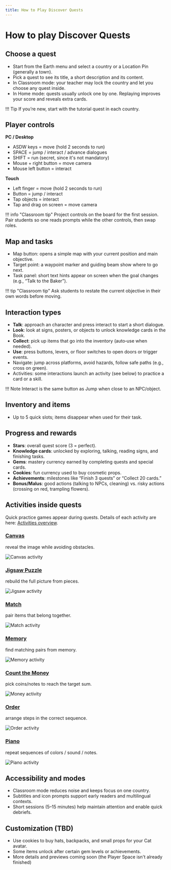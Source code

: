 ```yaml
---
title: How to Play Discover Quests
---
```


# How to play Discover Quests

## Choose a quest

- Start from the Earth menu and select a country or a Location Pin (generally a town).  
- Pick a quest to see its title, a short description and its content.  
- In Classroom mode: your teacher may lock the country and let you choose any quest inside.  
- In Home mode: quests usually unlock one by one. Replaying improves your score and reveals extra cards.  

!!! Tip
    If you’re new, start with the tutorial quest in each country.  

## Player controls

**PC / Desktop**  

- ASDW keys = move (hold 2 seconds to run)  
- SPACE = jump / interact / advance dialogues  
- SHIFT = run (secret, since it's not mandatory)  
- Mouse + right button = move camera  
- Mouse left button = interact  

**Touch**  

- Left finger = move (hold 2 seconds to run)  
- Button = jump / interact  
- Tap objects = interact  
- Tap and drag on screen = move camera  

!!! info "Classroom tip"
    Project controls on the board for the first session. Pair students so one reads prompts while the other controls, then swap roles.  

## Map and tasks

- Map button: opens a simple map with your current position and main objective.  
- Target point: a waypoint marker and guiding beam show where to go next.  
- Task panel: short text hints appear on screen when the goal changes (e.g., “Talk to the Baker”).  

!!! tip "Classroom tip"
    Ask students to restate the current objective in their own words before moving.  

## Interaction types

- **Talk**: approach an character and press interact to start a short dialogue.
- **Look**: look at signs, posters, or objects to unlock knowledge cards in the Book.  
- **Collect**: pick up items that go into the inventory (auto‑use when needed).  
- **Use**: press buttons, levers, or floor switches to open doors or trigger events.  
- Navigate: jump across platforms, avoid hazards, follow safe paths (e.g., cross on green).  
- Activities: some interactions launch an activity (see below) to practice a card or a skill.  

!!! Note
    Interact is the same button as Jump when close to an NPC/object.

## Inventory and items

- Up to 5 quick slots; items disappear when used for their task.  

## Progress and rewards

- **Stars**: overall quest score (3 = perfect).  
- **Knowledge cards**: unlocked by exploring, talking, reading signs, and finishing tasks.  
- **Gems**: mastery currency earned by completing quests and special cards.  
- **Cookies**: fun currency used to buy cosmetic props.  
- **Achievements**: milestones like “Finish 3 quests” or “Collect 20 cards.”  
- **Bonus/Malus**: good actions (talking to NPCs, cleaning) vs. risky actions (crossing on red, trampling flowers).  

## Activities inside quests

Quick practice games appear during quests. Details of each activity are here: [Activities overview](../discover/activities/index.md).  

### [Canvas](../discover/activities/index.md#CleanCanvas)  
reveal the image while avoiding obstacles.

![Canvas activity](../assets/img/discover/activities/activity_CleanCanvas.jpg)  

### [Jigsaw Puzzle](../discover/activities/index.md#JigsawPuzzle)
rebuild the full picture from pieces.  

![Jigsaw activity](../assets/img/discover/activities/activity_JigsawPuzzle.jpg)  

### [Match](../discover/activities/index.md#Match)
pair items that belong together.  

![Match activity](../assets/img/discover/activities/activity_Match.jpg)  

### [Memory](../discover/activities/index.md#Memory)
find matching pairs from memory.  

![Memory activity](../assets/img/discover/activities/activity_Memory.jpg)  

### [Count the Money](../discover/activities/index.md#MoneyCount)
pick coins/notes to reach the target sum.  

![Money activity](../assets/img/discover/activities/activity_MoneyCount.jpg)  

### [Order](../discover/activities/index.md#Order)
arrange steps in the correct sequence.  

![Order activity](../assets/img/discover/activities/activity_Order.jpg)  

### [Piano](../discover/activities/index.md#Piano)
repeat sequences of colors / sound / notes.  

![Piano activity](../assets/img/discover/activities/activity_Piano.jpg)  

## Accessibility and modes

- Classroom mode reduces noise and keeps focus on one country.  
- Subtitles and icon prompts support early readers and multilingual contexts.  
- Short sessions (5–15 minutes) help maintain attention and enable quick debriefs.  

## Customization (TBD)

- Use cookies to buy hats, backpacks, and small props for your Cat avatar.  
- Some items unlock after certain gem levels or achievements.  
- More details and previews coming soon (the Player Space isn't already finished)  
